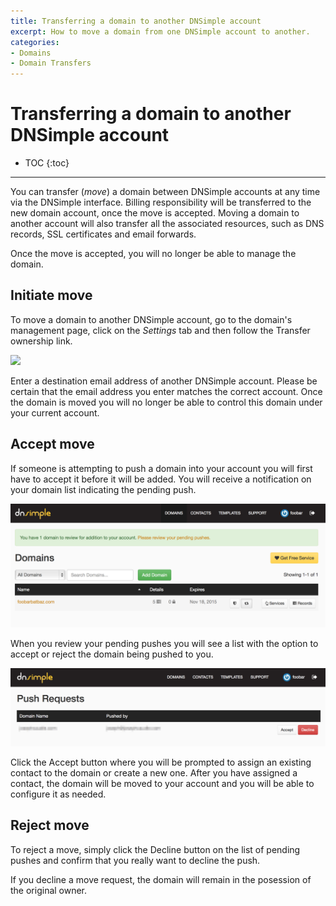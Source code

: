 ```yaml
---
title: Transferring a domain to another DNSimple account
excerpt: How to move a domain from one DNSimple account to another.
categories:
- Domains
- Domain Transfers
---
```


# Transferring a domain to another DNSimple account

* TOC
{:toc}

---

You can transfer (_move_) a domain between DNSimple accounts at any time via the DNSimple interface. Billing responsibility will be transferred to the new domain account, once the move is accepted. Moving a domain to another account will also transfer all the associated resources, such as DNS records, SSL certificates and email forwards.

<warning>
Once the move is accepted, you will no longer be able to manage the domain.
</warning>

## Initiate move

To move a domain to another DNSimple account, go to the domain's management page, click on the _Settings_ tab and then follow the <label>Transfer ownership</label> link.

![](/files/transfer-ownership.png)

Enter a destination email address of another DNSimple account. Please be certain that the email address you enter matches the correct account. Once the domain is moved you will no longer be able to control this domain under your current account.

## Accept move

If someone is attempting to push a domain into your account you will first have to accept it before it will be added. You will receive a notification on your domain list indicating the pending push.

![](/files/pending-push-notification.png)

When you review your pending pushes you will see a list with the option to accept or reject the domain being pushed to you.

![](/files/pending-pushes.jpg)

Click the <label>Accept</label> button where you will be prompted to assign an existing contact to the domain or create a new one. After you have assigned a contact, the domain will be moved to your account and you will be able to configure it as needed.

## Reject move

To reject a move, simply click the <label>Decline</label> button on the list of pending pushes and confirm that you really want to decline the push.

<info>
If you decline a move request, the domain will remain in the posession of the original owner.
</info>
